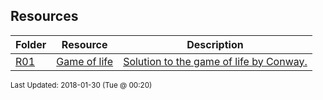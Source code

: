 ## Resources
| Folder | Resource | Description|
 | ------------|------------|------------|
 | [R01](https://github.com/rugbyprof/1063-Data-Structures/tree/master/Resources/R01) | [ Game of life ](https://github.com/rugbyprof/1063-Data-Structures/tree/master/Resources/[R01](https://github.com/rugbyprof/1063-Data-Structures/tree/master/Resources/R01)) | [ Solution to the game of life by Conway.](https://github.com/rugbyprof/1063-Data-Structures/tree/master/Resources/[R01](https://github.com/rugbyprof/1063-Data-Structures/tree/master/Resources/R01)) |

<sup>Last Updated: 2018-01-30 (Tue @ 00:20)</sup>